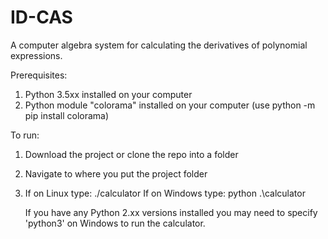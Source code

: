 # ID-CAS
A computer algebra system for calculating the derivatives of polynomial expressions.

Prerequisites: 
1. Python 3.5xx installed on your computer
2. Python module "colorama" installed on your computer (use python -m pip install colorama)

To run: 
1. Download the project or clone the repo into a folder
2. Navigate to where you put the project folder
3. If on Linux type: ./calculator 
   If on Windows type: python .\calculator 
   
   If you have any Python 2.xx versions installed you may need to specify 'python3' on Windows to run the calculator.